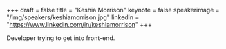 +++
draft = false
title = "Keshia Morrison"
keynote = false
speakerimage = "/img/speakers/keshiamorrison.jpg"
linkedin = "https://www.linkedin.com/in/keshiamorrison"
+++

Developer trying to get into front-end.